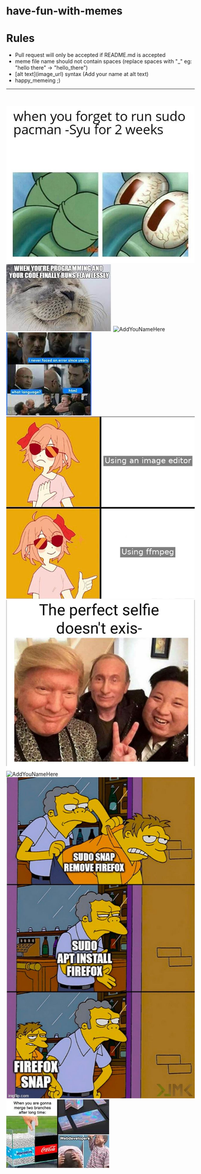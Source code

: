 # have-fun-with-memes

# Rules
* Pull request will only be accepted if README.md is accepted
* meme file name should not contain spaces (replace spaces with "_" eg: "hello there" -> "hello_there")
* \[alt text](image_url) syntax (Add your name at alt text)
* happy_memeing ;)
<hr>
<br>

![AddYouNameHere](arch.jpg)
![AddYouNameHere](coding_satisfaction.jpg)
![AddYouNameHere](coding.png)
![AddYouNameHere](html_meme.jpg)
![AddYouNameHere](meme.jpg)
![AddYouNameHere](perfect_selfie.png)
![AddYouNameHere](programer.jpg)
![AddYouNameHere](snap.jpg)
![AddYouNameHere](web_dev.jpg)

